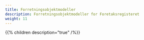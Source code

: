 ```yaml
---
title: Forretningsobjektmodeller
description: Forretningsobjektmodeller for Foretaksregisteret
weight: 11
---
```


{{% children description="true" /%}}
